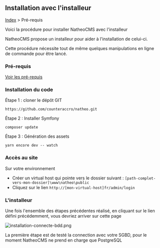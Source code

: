 ## Installation avec l'installeur

[Index](../../index.md) > Pré-requis

Voici la procédure pour installer NatheoCMS avec l'installeur

NatheoCMS propose un installeur pour aider à l'installation de celui-ci.

Cette procédure nécessite tout de même quelques manipulations en ligne de commande pour être lancé.

### Pré-requis
[Voir les pré-requis](pre-requis.md)

### Installation du code
Étape 1 : cloner le dépôt GIT

```https://github.com/counteraccro/natheo.git```

Étape 2 : Installer Symfony

```composer update```

Étape 3 : Génération des assets

```yarn encore dev -- watch```

### Accès au site
Sur votre environnement
* Créer un virtual host qui pointe vers le dossier suivant : ```[path-complet-vers-mon-dossier]\www\natheo\public```
* Cliquez sur le lien ```http://[mon-virtual-host]fr/admin/login```

### L'installeur
Une fois l'ensemble des étapes précédentes réalisé, en cliquant sur le lien défini précédemment, vous devriez arriver sur cette page

![installation-connecte-bdd.png](files/installation-connecte-bdd.png)

La première étape est de testé la connection avec votre SGBD, pour le moment NatheoCMS ne prend en charge que PostgreSQL